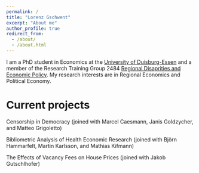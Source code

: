 ```yaml
---
permalink: /
title: "Lorenz Gschwent"
excerpt: "About me"
author_profile: true
redirect_from: 
  - /about/
  - /about.html
---
```


I am a PhD student in Economics at the [University of Duisburg-Essen](https://www.vwl.msm.uni-due.de/en/home/) and a member of the Research Training Group 2484 [Regional Disaprities and Economic Policy](https://www.regional-disparities.de/). My research interests are in Regional Economics and Political Economy.

Current projects
======
Censorship in Democracy (joined with Marcel Caesmann, Janis Goldzycher, and Matteo Grigoletto)

Bibliometric Analysis of Health Economic Research (joined with Björn Hammarfelt, Martin Karlsson, and Mathias Kifmann)

The Effects of Vacancy Fees on House Prices (joined with Jakob Gutschlhofer)